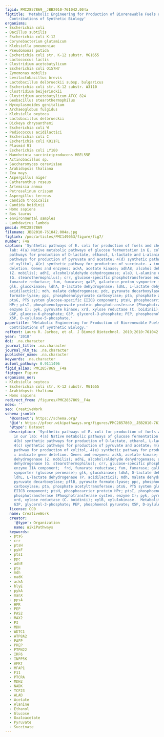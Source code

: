```yaml
---
figid: PMC2857869__JBB2010-761042.004a
figtitle: 'Metabolic Engineering for Production of Biorenewable Fuels and Chemicals:
  Contributions of Synthetic Biology'
organisms:
- Escherichia coli
- Bacillus subtilis
- Escherichia coli K-12
- Corynebacterium glutamicum
- Klebsiella pneumoniae
- Pseudomonas putida
- Escherichia coli str. K-12 substr. MG1655
- Lactococcus lactis
- Clostridium acetobutylicum
- Escherichia coli O157H7
- Zymomonas mobilis
- Levilactobacillus brevis
- Lactobacillus delbrueckii subsp. bulgaricus
- Escherichia coli str. K-12 substr. W3110
- Clostridium beijerinckii
- Clostridium acetobutylicum ATCC 824
- Geobacillus stearothermophilus
- Mycoplasmoides genitalium
- Archaeoglobus fulgidus
- Klebsiella oxytoca
- Lactobacillus delbrueckii
- Dickeya chrysanthemi
- Escherichia coli W
- Pediococcus acidilactici
- Escherichia coli C
- Escherichia coli KO11FL
- Plasmid R1
- Escherichia coli LY180
- Mannheimia succiniciproducens MBEL55E
- Actinobacillus sp.
- Saccharomyces cerevisiae
- Arabidopsis thaliana
- Zea mays
- Aspergillus niger
- Catharanthus roseus
- Artemisia annua
- Petroselinum crispum
- Aspergillus terreus
- Candida tropicalis
- Candida boidinii
- Homo sapiens
- Bos taurus
- environmental samples
- Lambdavirus lambda
pmcid: PMC2857869
filename: JBB2010-761042.004a.jpg
figlink: /pmc/articles/PMC149053/figure/fig7/
number: F4a
caption: 'Synthetic pathways of E. coli for production of fuels and chemicals in our
  lab: 4(a) Native metabolic pathways of glucose fermentation in E. coli; 4(b) synthetic
  pathways for production of D-lactate, ethanol, L-lactate and L-alanine; 4(c) synthetic
  pathways for production of pyruvate and acetate; 4(d) synthetic pathway for production
  of xylitol, 4(e) synthetic pathway for production of succinate. ★ indicate gene
  deletion. Genes and enzymes: ackA, acetate kinase; adhAB, alcohol dehydrogenase
  (Z. mobilis); adhE, alcohol/aldehyde dehydrogenase; alaD, L-alanine dehydrogenase
  (G. stearothermophilus); crr, glucose-specific phosphotransferase enzyme IIA component;  frd,
  fumarate reductase; fum, fumarase; galP, galactose-proton symporter (glucose permease);
  glk, glucokinase; ldhA, D-lactate dehydrogenase; ldhL, L-lactate dehydrogenase (P.
  acidilactici); mdh, malate dehydrogenase; pdc, pyruvate decarboxylase; pflB, pyruvate
  formate-lyase; ppc, phosphoenolpyruvate carboxylase; pta, phosphate acetyltransferase;
  ptsG, PTS system glucose-specific EIICB component; ptsH, phosphocarrier protein
  HPr; ptsI, phosphoenolpyruvate-protein phosphotransferase (Phosphotransferase system,
  enzyme I); pyk, pyruvate kinase; xrd, xylose reductase (C. boidinii); xylB, xylulokinase.  Metabolites:
  G6P, glucose-6-phosphate; G3P, glycerol-3-phosphate; PEP, phosphoenol pyruvate;
  X5P, D-xylulose-5-phosphate.'
papertitle: 'Metabolic Engineering for Production of Biorenewable Fuels and Chemicals:
  Contributions of Synthetic Biology.'
reftext: Laura R. Jarboe, et al. J Biomed Biotechnol. 2010;2010:761042.
year: '2010'
doi: .na.character
journal_title: .na.character
journal_nlm_ta: .na.character
publisher_name: .na.character
keywords: .na.character
automl_pathway: 0.9111496
figid_alias: PMC2857869__F4a
figtype: Figure
organisms_ner:
- Klebsiella oxytoca
- Escherichia coli str. K-12 substr. MG1655
- Arabidopsis thaliana
- Homo sapiens
redirect_from: /figures/PMC2857869__F4a
ndex: ''
seo: CreativeWork
schema-jsonld:
  '@context': https://schema.org/
  '@id': https://pfocr.wikipathways.org/figures/PMC2857869__JBB2010-761042.004a.html
  '@type': Dataset
  description: 'Synthetic pathways of E. coli for production of fuels and chemicals
    in our lab: 4(a) Native metabolic pathways of glucose fermentation in E. coli;
    4(b) synthetic pathways for production of D-lactate, ethanol, L-lactate and L-alanine;
    4(c) synthetic pathways for production of pyruvate and acetate; 4(d) synthetic
    pathway for production of xylitol, 4(e) synthetic pathway for production of succinate.
    ★ indicate gene deletion. Genes and enzymes: ackA, acetate kinase; adhAB, alcohol
    dehydrogenase (Z. mobilis); adhE, alcohol/aldehyde dehydrogenase; alaD, L-alanine
    dehydrogenase (G. stearothermophilus); crr, glucose-specific phosphotransferase
    enzyme IIA component;  frd, fumarate reductase; fum, fumarase; galP, galactose-proton
    symporter (glucose permease); glk, glucokinase; ldhA, D-lactate dehydrogenase;
    ldhL, L-lactate dehydrogenase (P. acidilactici); mdh, malate dehydrogenase; pdc,
    pyruvate decarboxylase; pflB, pyruvate formate-lyase; ppc, phosphoenolpyruvate
    carboxylase; pta, phosphate acetyltransferase; ptsG, PTS system glucose-specific
    EIICB component; ptsH, phosphocarrier protein HPr; ptsI, phosphoenolpyruvate-protein
    phosphotransferase (Phosphotransferase system, enzyme I); pyk, pyruvate kinase;
    xrd, xylose reductase (C. boidinii); xylB, xylulokinase.  Metabolites: G6P, glucose-6-phosphate;
    G3P, glycerol-3-phosphate; PEP, phosphoenol pyruvate; X5P, D-xylulose-5-phosphate.'
  license: CC0
  name: CreativeWork
  creator:
    '@type': Organization
    name: WikiPathways
  keywords:
  - ptsG
  - crr
  - ptsH
  - pykF
  - ptsI
  - ppc
  - adhE
  - pta
  - mdh
  - nadK
  - ackA
  - hlyE
  - pykA
  - manX
  - ppsA
  - HPR
  - PEP
  - PAS2
  - MAX2
  - PI
  - MDH
  - WDTC1
  - ATP8A2
  - PAEP
  - PREP
  - PTPN22
  - IRF6
  - INPP5K
  - APRT
  - MFAP1
  - F11
  - PTCRA
  - MDH2
  - NADK
  - TCF23
  - ALAD
  - Acetate
  - Alanine
  - Ethanol
  - Glucose
  - Oxaloacetate
  - Pyruvate
  - Succinate
---
```

